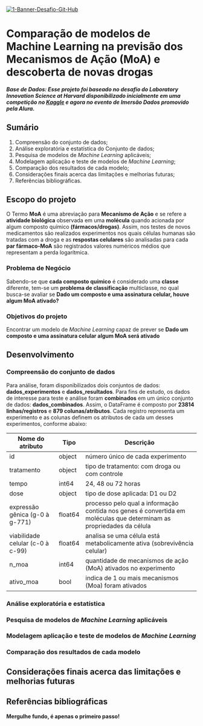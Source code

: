 <a href="https://ibb.co/x2HNNwK"><img src="https://i.ibb.co/BfN99vH/1-Banner-Desafio-Git-Hub.png" alt="1-Banner-Desafio-Git-Hub" border="0"></a>

# Comparação de modelos de Machine Learning na previsão dos Mecanismos de Ação (MoA) e descoberta de novas drogas

##### Base de Dados: Esse projeto foi baseado no desafio do Laboratory Innovation Science at Harvard disponibilizado  inicialmente em uma competição no [Kaggle](https://www.kaggle.com/c/lish-moa/data) e agora no evento de Imersão Dados promovido pela Alura.

## Sumário 

1. Compreensão do conjunto de dados;
2. Análise exploratória e estatística do Conjunto de dados;
4. Pesquisa de modelos de *Machine Learning* aplicáveis;
5. Modelagem aplicação e teste de modelos de *Machine Learning*;
7. Comparação dos resultados de cada modelo;
8. Considerações finais acerca das limitações e melhorias futuras;
9. Referências bibliográficas.


## Escopo do projeto 

O Termo **MoA** é uma abreviação para **Mecanismo de Ação** e se refere a **atividade biológica** observada em uma **molécula** quando acionada por algum composto químico **(fármacos/drogas)**. Assim, nos testes de novos medicamentos são realizados experimentos nos quais células humanas são tratadas com a droga e as **respostas celulares** são analisadas para cada **par fármaco-MoA** são registrados valores numéricos médios que representam a perda logarítmica.

### Problema de Negócio 

Sabendo-se que **cada composto químico** é considerado uma **classe** diferente, tem-se um **problema de classificação** multiclasse, no qual busca-se avaliar se  **Dado um composto e uma assinatura celular, houve algum MoA ativado?**

### Objetivos do projeto

Encontrar um modelo de *Machine Learning* capaz de prever se **Dado um composto e uma assinatura celular algum MoA será ativado**

## Desenvolvimento

### Compreensão do conjunto de dados

Para análise, foram disponibilizados dois conjuntos de dados: **dados_experimentos** e **dados_resultados**. Para fins de estudo, os dados de interesse para teste e análise foram **combinados** em um único conjunto de dados: **dados_combinados**.
Assim, o DataFrame é composto por **23814 linhas/registros** e **879 colunas/atributos**. Cada registro representa um experimento e as colunas definem os atributos de cada um desses experimentos, conforme abaixo: 

| Nome do atributo                 | Tipo    | Descrição                                                                                                            |
|----------------------------------|---------|----------------------------------------------------------------------------------------------------------------------|
| id                               | object  | número único de cada experimento                                                                                     |
| tratamento                       | object  | tipo de tratamento: com droga ou com controle                                                                        |
| tempo                            | int64   | 24, 48 ou 72 horas                                                                                                   |
| dose                             | object  | tipo de dose aplicada: D1 ou D2                                                                                      |
| expressão gênica (g-0 à g-771)   | float64 | processo pelo qual a informação contida nos genes é convertida em moléculas que determinam as propriedades da célula |
| viabilidade celular (c-0 à c-99) | float64 | analisa se uma célula está metabolicamente ativa (sobrevivência celular)                                             |
| n_moa                            | int64   | quantidade de mecanismos de ação (MoA) ativados no experimento                                                       |
| ativo_moa                        | bool    | indica de 1 ou mais mecanismos (Moa) foram ativados  


### Análise exploratória e estatística
### Pesquisa de modelos de *Machine Learning* aplicáveis
### Modelagem aplicação e teste de modelos de *Machine Learning*
### Comparação dos resultados de cada modelo

## Considerações finais acerca das limitações e melhorias futuras

## Referências bibliográficas



**Mergulhe fundo, é apenas o primeiro passo!**
